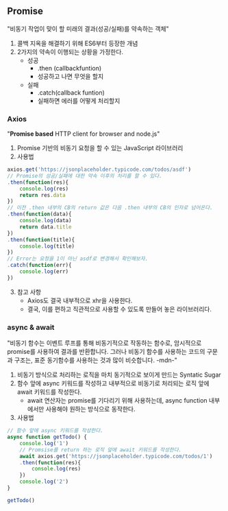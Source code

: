 ## Promise

"비동기 작업이 맞이 할 미래의 결과(성공/실패)를 약속하는 객체"

1. 콜백 지옥을 해결하기 위해 ES6부터 등장한 개념
2. 2가지의 약속이 이행되는 상황을 가정한다.
   - 성공
     - .then (callbackfuntion)
     - 성공하고 나면 무엇을 할지
   - 실패
     - .catch(callback funtion)
     - 실패하면 에러를 어떻게 처리할지

### Axios

"**Promise based** HTTP client for browser and node.js"

1. Promise 기반의 비동기 요청을 할 수 있는 JavaScript 라이브러리
2. 사용법

```javascript
axios.get('https://jsonplaceholder.typicode.com/todos/asdf')
// Promise의 성공/실패에 대한 약속 이후의 처리를 할 수 있다.
.then(function(res){
    console.log(res)
    return res.data
})
// 이전 .then 내부의 CB의 return 값은 다음 .then 내부의 CB의 인자로 넘어온다.
.then(function(data){
    console.log(data)
    return data.title
})
.then(function(title){
    console.log(title)
})
// Error는 요청을 1이 아닌 asdf로 변경해서 확인해보자.
.catch(function(err){
    console.log(err)
})
```

3. 참고 사항
   - Axios도 결국 내부적으로 xhr을 사용한다.
   - 결국, 이를 편하고 직관적으로 사용할 수 있도록 만들어 놓은 라이브러리다.

### async & await

"비동기 함수는 이벤트 루프를 통해 비동기적으로 작동하는 함수로, 암시적으로 promise를 사용하여 결과를 반환합니다. 그러나 비동기 함수를 사용하는 코드의 구문과 구조는, 표준 동기함수를 사용하는 것과 많이 비슷합니다. -mdn-"

1. 비동기 방식으로 처리하는 로직을 마치 동기적으로 보이게 만드는 Syntatic Sugar
2. 함수 앞에 async 키워드를 작성하고 내부적으로 비동기로 처리되는 로직 앞에 await 키워드를 작성한다.
   - await 연산자는 promise를 기다리기 위해 사용하는데, async function 내부에서만 사용해야 원하는 방식으로 동작한다.
3. 사용법

```javascript
// 함수 앞에 async 키워드를 작성한다.
async function getTodo() {
	console.log('1')
    // Promsise를 return 하는 로직 앞에 await 키워드를 작성한다.
    await axios.get('https://jsonplaceholder.typicode.com/todos/1')
    .then(function(res){
        console.log(res)
    })
    console.log('2')
}

getTodo()
```

